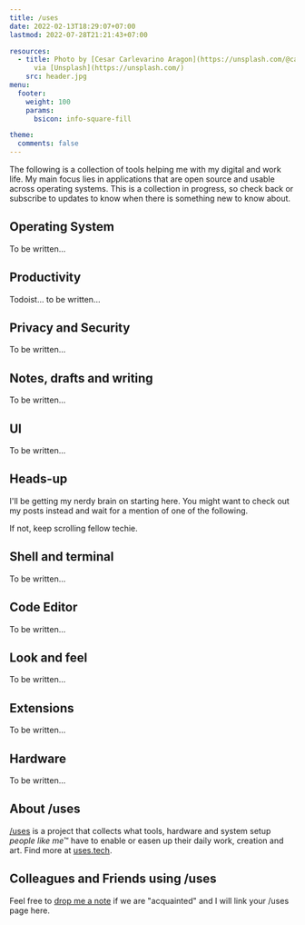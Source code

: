 ```yaml
---
title: /uses
date: 2022-02-13T18:29:07+07:00
lastmod: 2022-07-28T21:21:43+07:00

resources:
  - title: Photo by [Cesar Carlevarino Aragon](https://unsplash.com/@carlevarino)
      via [Unsplash](https://unsplash.com/)
    src: header.jpg
menu:
  footer:
    weight: 100
    params:
      bsicon: info-square-fill

theme:
  comments: false
---
```


The following is a collection of tools helping me with my digital and work life. My main focus lies in applications that are open source and usable across operating systems. This is a collection in progress, so check back or subscribe to updates to know when there is something new to know about.

## Operating System

To be written...

## Productivity

Todoist... to be written...

## Privacy and Security

To be written...

## Notes, drafts and writing

To be written...

## UI

To be written...

## Heads-up

I'll be getting my nerdy brain on starting here. You might want to check out my posts instead and wait for a mention of one of the following.

If not, keep scrolling fellow techie.

## Shell and terminal

To be written...

## Code Editor

To be written...

## Look and feel

To be written...

## Extensions

To be written...

## Hardware

To be written...

## About /uses

[/uses](https://github.com/wesbos/awesome-uses) is a project that collects what tools, hardware and system setup _people like me_&trade; have to enable or easen up their daily work, creation and art. Find more at [uses.tech](https://uses.tech/).

## Colleagues and Friends using /uses

Feel free to [drop me a note](/contact/) if we are "acquainted" and I will link your /uses page here.

